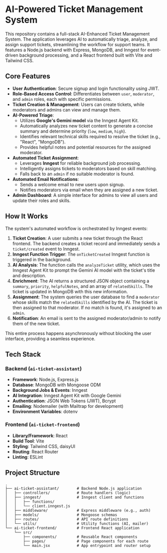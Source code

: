 # AI-Powered Ticket Management System


This repository contains a full-stack AI-Enhanced Ticket Management System. The application leverages AI to automatically triage, analyze, and assign support tickets, streamlining the workflow for support teams. It features a Node.js backend with Express, MongoDB, and Inngest for event-driven background processing, and a React frontend built with Vite and Tailwind CSS.

## Core Features

*   **User Authentication**: Secure signup and login functionality using JWT.
*   **Role-Based Access Control**: Differentiates between `user`, `moderator`, and `admin` roles, each with specific permissions.
*   **Ticket Creation & Management**: Users can create tickets, while moderators and admins can view and manage them.
*   **AI-Powered Triage**:
    *   Utilizes **Google's Gemini model** via the Inngest Agent Kit.
    *   Automatically analyzes new ticket content to generate a concise summary and determine priority (`low`, `medium`, `high`).
    *   Identifies relevant technical skills required to resolve the ticket (e.g., "React", "MongoDB").
    *   Provides helpful notes and potential resources for the assigned moderator.
*   **Automated Ticket Assignment**:
    *   Leverages **Inngest** for reliable background job processing.
    *   Intelligently assigns tickets to moderators based on skill matching.
    *   Falls back to an `admin` if no suitable moderator is found.
*   **Automated Email Notifications**:
    *   Sends a welcome email to new users upon signup.
    *   Notifies moderators via email when they are assigned a new ticket.
*   **Admin Dashboard**: A simple interface for admins to view all users and update their roles and skills.

## How It Works

The system's automated workflow is orchestrated by Inngest events:

1.  **Ticket Creation**: A user submits a new ticket through the React frontend. The backend creates a ticket record and immediately sends a `ticket/created` event to Inngest.
2.  **Inngest Function Trigger**: The `onTicketCreated` Inngest function is triggered in the background.
3.  **AI Analysis**: The function calls the `analyzeTicket` utility, which uses the Inngest Agent Kit to prompt the Gemini AI model with the ticket's title and description.
4.  **Enrichment**: The AI returns a structured JSON object containing a `summary`, `priority`, `helpfulNotes`, and an array of `relatedSkills`. The ticket is updated in MongoDB with this new information.
5.  **Assignment**: The system queries the user database to find a `moderator` whose skills match the `relatedSkills` identified by the AI. The ticket is then assigned to that moderator. If no match is found, it's assigned to an `admin`.
6.  **Notification**: An email is sent to the assigned moderator/admin to notify them of the new ticket.

This entire process happens asynchronously without blocking the user interface, providing a seamless experience.

## Tech Stack

### Backend (`ai-ticket-assistant`)

*   **Framework**: Node.js, Express.js
*   **Database**: MongoDB with Mongoose ODM
*   **Background Jobs & Events**: Inngest
*   **AI Integration**: Inngest Agent Kit with Google Gemini
*   **Authentication**: JSON Web Tokens (JWT), Bcrypt
*   **Emailing**: Nodemailer (with Mailtrap for development)
*   **Environment Variables**: dotenv

### Frontend (`ai-ticket-frontend`)

*   **Library/Framework**: React
*   **Build Tool**: Vite
*   **Styling**: Tailwind CSS, daisyUI
*   **Routing**: React Router
*   **Linting**: ESLint


## Project Structure

```
.
├── ai-ticket-assistant/        # Backend Node.js application
│   ├── controllers/            # Route handlers (logic)
│   ├── inngest/                # Inngest client and functions
│   │   ├── functions/
│   │   └── client.inngest.js
│   ├── middleware/             # Express middleware (e.g., auth)
│   ├── models/                 # Mongoose schemas
│   ├── routes/                 # API route definitions
│   └── utils/                  # Utility functions (AI, mailer)
└── ai-ticket-frontend/         # Frontend React application
    └── src/
        ├── components/         # Reusable React components
        ├── pages/              # Page components for each route
        └── main.jsx            # App entrypoint and router setup

